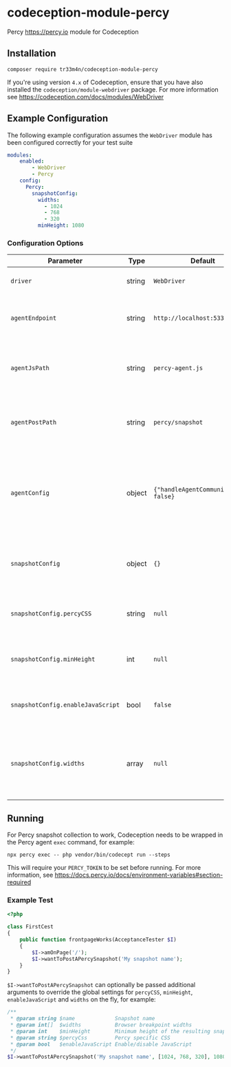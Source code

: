 # codeception-module-percy
Percy https://percy.io module for Codeception

## Installation
```shell script
composer require tr33m4n/codeception-module-percy
```
If you're using version `4.x` of Codeception, ensure that you have also installed the `codeception/module-webdriver` package. For more information see https://codeception.com/docs/modules/WebDriver

## Example Configuration
The following example configuration assumes the `WebDriver` module has been configured correctly for your test suite
```yaml
modules:
    enabled:
        - WebDriver
        - Percy
    config:
      Percy:
        snapshotConfig:
          widths:
            - 1024
            - 768
            - 320
          minHeight: 1080
```
### Configuration Options
| Parameter                         | Type   | Default                               | Description                                                                                       |
| --------------------------------- | ------ | ------------------------------------- | ------------------------------------------------------------------------------------------------- |
| `driver`                          | string | `WebDriver`                           | Set an alternative driver                                                                         |
| `agentEndpoint`                   | string | `http://localhost:5338`               | The endpoint used for operations within the Percy agent                                           |
| `agentJsPath`                     | string | `percy-agent.js`                      | The path relative to the agent endpoint to retrieve the agent JS                                  |
| `agentPostPath`                   | string | `percy/snapshot`                      | The path relative to the agent endpoint to post a snapshot to                                     |
| `agentConfig`                     | object | `{"handleAgentCommunication": false}` | Additional configuration to pass the the `PercyAgent` class when initialised within Chrome driver |
| `snapshotConfig`                  | object | `{}`                                  | Additional configuration to pass to the "snapshot" functionality                                  |
| `snapshotConfig.percyCSS`         | string | `null`                                | Percy specific CSS to apply to the "snapshot"                                                     |
| `snapshotConfig.minHeight`        | int    | `null`                                | Minimum height of the resulting "snapshot" in pixels                                              |
| `snapshotConfig.enableJavaScript` | bool   | `false`                               | Enable JavaScript in the Percy rendering environment                                              |
| `snapshotConfig.widths`           | array  | `null`                                | An array of integers representing the browser widths at which you want to take snapshots          |


## Running
For Percy snapshot collection to work, Codeception needs to be wrapped in the Percy agent `exec` command, for example:
```shell script
npx percy exec -- php vendor/bin/codecept run --steps
```
This will require your `PERCY_TOKEN` to be set before running. For more information, see https://docs.percy.io/docs/environment-variables#section-required
### Example Test
```php
<?php

class FirstCest
{
    public function frontpageWorks(AcceptanceTester $I)
    {
        $I->amOnPage('/');
        $I->wantToPostAPercySnapshot('My snapshot name');
    }
}
```
`$I->wantToPostAPercySnapshot` can optionally be passed additional arguments to override the global settings for `percyCSS`, `minHeight`, `enableJavaScript` and `widths` on the fly, for example:
```php
/**
 * @param string $name             Snapshot name
 * @param int[]  $widths           Browser breakpoint widths
 * @param int    $minHeight        Minimum height of the resulting snapshot
 * @param string $percyCss         Percy specific CSS
 * @param bool   $enableJavaScript Enable/disable JavaScript 
 */
$I->wantToPostAPercySnapshot('My snapshot name', [1024, 768, 320], 1080, 'iframe { display: none; }', true);
```